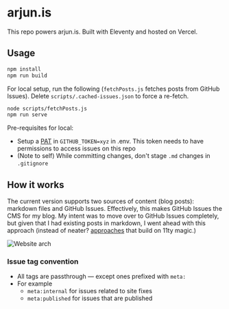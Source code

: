 # arjun.is

This repo powers arjun.is. Built with Eleventy and hosted on Vercel.

## Usage

```bash
npm install
npm run build
```

For local setup, run the following (`fetchPosts.js` fetches posts from GitHub Issues). Delete `scripts/.cached-issues.json` to force a re-fetch.

```bash
node scripts/fetchPosts.js
npm run serve
```

Pre-requisites for local:
- Setup a [PAT](https://github.com/settings/tokens?type=beta) in `GITHUB_TOKEN=xyz` in .env. This token needs to have permissions to access issues on this repo
- (Note to self) While committing changes, don't stage `.md` changes in `.gitignore`

## How it works

The current version supports two sources of content (blog posts): markdown files and GitHub Issues. Effectively, this makes GitHub Issues the CMS for my blog. My intent was to move over to GitHub Issues completely, but given that I had existing posts in markdown, I went ahead with this approach (instead of neater? [approaches](https://github.com/NickColley/website-from-github-issues) that build on 11ty magic.)

![Website arch](https://user-images.githubusercontent.com/284612/235308166-b4c21da4-a004-44fb-95eb-8af8e6d0b4aa.png)

### Issue tag convention

- All tags are passthrough — except ones prefixed with `meta:`
- For example
    - `meta:internal` for issues related to site fixes
    - `meta:published` for issues that are published
